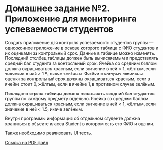 # Домашнее задание №2. Приложение для мониторинга успеваемости студентов

Создать приложение для контроля успеваемости студентов группы — однооконное приложение в основе которого таблица с ФИО студентов и их оценками за контрольный срок. Данные в таблице можно изменять. Последний столбец таблицы должен быть вычисляемым и представлять средний бал студента за контрольный срок. Ячейка со средним баллом должна окрашиваться красным, если значение в ней < 1, жёлтым, если значение в ней < 1.5, иначе зелёным. Ячейки в которых записаны оценки за контрольный срок должны окрашиваться красным, если в ячейке стоит 0, жёлтым, если в ячейке 1, в противном случае зелёным.

Последняя строка таблицы должна показывать средний бал студентов группы по каждому предмету отдельно. Ячейка со средним баллом должна окрашиваться красным, если значение в ней < 1, жёлтым, если значение в ней < 1.5, иначе зелёным.

Внутри программы информация об отдельном студенте должна храниться в объекте класса Student в котором есть его ФИО и оценки.

Также необходимо реализовать UI тесты.

[Ссылка на PDF файл](https://eios.sibsutis.ru/pluginfile.php/249816/mod_assign/introattachment/0/%D0%94%D0%BE%D0%BC%D0%B0%D1%88%D0%BD%D0%B5%D0%B5%20%D0%B7%D0%B0%D0%B4%D0%B0%D0%BD%D0%B8%D0%B5%20%E2%84%962.pdf?forcedownload=1)